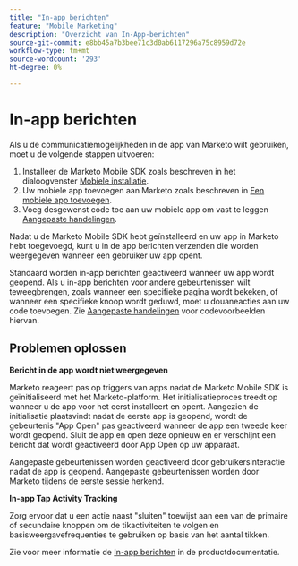 ```yaml
---
title: "In-app berichten"
feature: "Mobile Marketing"
description: "Overzicht van In-App-berichten"
source-git-commit: e8bb45a7b3bee71c3d0ab6117296a75c8959d72e
workflow-type: tm+mt
source-wordcount: '293'
ht-degree: 0%

---
```



# In-app berichten

Als u de communicatiemogelijkheden in de app van Marketo wilt gebruiken, moet u de volgende stappen uitvoeren:

1. Installeer de Marketo Mobile SDK zoals beschreven in het dialoogvenster [Mobiele installatie](installation.md).
1. Uw mobiele app toevoegen aan Marketo zoals beschreven in [Een mobiele app toevoegen](https://experienceleague.adobe.com/en/docs/marketo/using/product-docs/mobile-marketing/admin/add-a-mobile-app).
1. Voeg desgewenst code toe aan uw mobiele app om vast te leggen [Aangepaste handelingen](custom-actions.md).

Nadat u de Marketo Mobile SDK hebt geïnstalleerd en uw app in Marketo hebt toegevoegd, kunt u in de app berichten verzenden die worden weergegeven wanneer een gebruiker uw app opent.

Standaard worden in-app berichten geactiveerd wanneer uw app wordt geopend. Als u in-app berichten voor andere gebeurtenissen wilt teweegbrengen, zoals wanneer een specifieke pagina wordt bekeken, of wanneer een specifieke knoop wordt geduwd, moet u douaneacties aan uw code toevoegen. Zie [Aangepaste handelingen](custom-actions.md) voor codevoorbeelden hiervan.

## Problemen oplossen

**Bericht in de app wordt niet weergegeven**

Marketo reageert pas op triggers van apps nadat de Marketo Mobile SDK is geïnitialiseerd met het Marketo-platform. Het initialisatieproces treedt op wanneer u de app voor het eerst installeert en opent. Aangezien de initialisatie plaatsvindt nadat de eerste app is geopend, wordt de gebeurtenis &quot;App Open&quot; pas geactiveerd wanneer de app een tweede keer wordt geopend. Sluit de app en open deze opnieuw en er verschijnt een bericht dat wordt geactiveerd door App Open op uw apparaat.

Aangepaste gebeurtenissen worden geactiveerd door gebruikersinteractie nadat de app is geopend. Aangepaste gebeurtenissen worden door Marketo tijdens de eerste sessie herkend.

**In-app Tap Activity Tracking**

Zorg ervoor dat u een actie naast &quot;sluiten&quot; toewijst aan een van de primaire of secundaire knoppen om de tikactiviteiten te volgen en basisweergavefrequenties te gebruiken op basis van het aantal tikken.

Zie voor meer informatie de [In-app berichten](https://experienceleague.adobe.com/en/docs/marketo/using/product-docs/mobile-marketing/in-app-messages/creating-in-app-messages/create-an-in-app-message) in de productdocumentatie.
